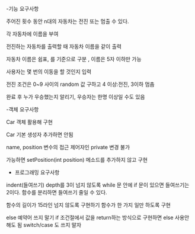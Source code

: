 -기능 요구사항

 주어진 횟수 동안 n대의 자동차는 전진 또는 멈출 수 있다.
 
 각 자동차에 이름을 부여
  
 전진하는 자동차를 출력할 때 자동차 이름을 같이 출력
 
 자동차 이름은 쉼표, 를 기준으로 구분 , 이름은 5자 이하만 가능
 
 사용자는 몇 번의 이동을 할 것인지 입력
 
 전진 조건은 0~9 사이의 random 값 구하고 4 이상:전진, 3이하 멈춤
 
 완료 후 누가 우승했는지 알리기, 우승자는 한명 이상일 수도 있음
 
 -객체 요구사항

Car 객체 활용해 구현

Car 기본 생성자 추가하면 안됨

name, position 변수의 접근 제어자인 private 변경 불가

가능하면 setPosition(int position) 메소드를 추가하지 않고 구현

- 프로그래밍 요구사항

indent(들여쓰기) depth를 3이 넘지 않도록
while 문 안에 if 문이 있으면 들여쓰기는 2이다.
함수를 분리하면 들여쓰기 줄일 수 있다.

함수의 길이가 15라인 넘지 않도록 구현하기
함수가 한 가지 일만 하도록 구현

else 예약어 쓰지 말기
if 조건절에서 값을 return하는 방식으로 구현하면 else 사용안해도 됨
switch/case 도 쓰지 말자